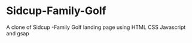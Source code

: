 # Sidcup-Family-Golf
 A clone of Sidcup -Family Golf landing page using HTML CSS Javascript and gsap
